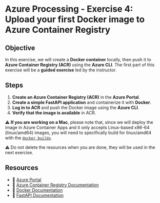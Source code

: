 # Azure Processing - Exercise 4: Upload your first Docker image to Azure Container Registry

## **Objective**  

In this exercise, we will create a **Docker container** locally, then push it to **Azure Container Registry (ACR)** using the **Azure CLI**. The first part of this exercise will be a **guided exercise** led by the instructor.  

## **Steps**  

1. **Create an Azure Container Registry (ACR)** in the **Azure Portal**.  
2. **Create a simple FastAPI application** and containerize it with **Docker**. 
3. **Log in to ACR** and push the Docker image using the **Azure CLI**.
4. **Verify that the image is available** in ACR.  

⚠ **If you are working on a Mac**, please note that, since we will deploy the image in Azure Container Apps and it only accepts Linux-based x86-64 (linux/amd64) images, you will need to specifically build for linux/amd64 with the [`docker buildx`](https://docs.docker.com/reference/cli/docker/buildx/build/). 

⚠ Do not delete the resources when you are done, they will be used in the next exercise.

## **Resources**  

- 📌 [Azure Portal](https://portal.azure.com)  
- 📖 [Azure Container Registry Documentation](https://learn.microsoft.com/en-us/azure/container-registry/)  
- 🐳 [Docker Documentation](https://docs.docker.com/)  
- 📖 [FastAPI Documentation](https://fastapi.tiangolo.com/)  